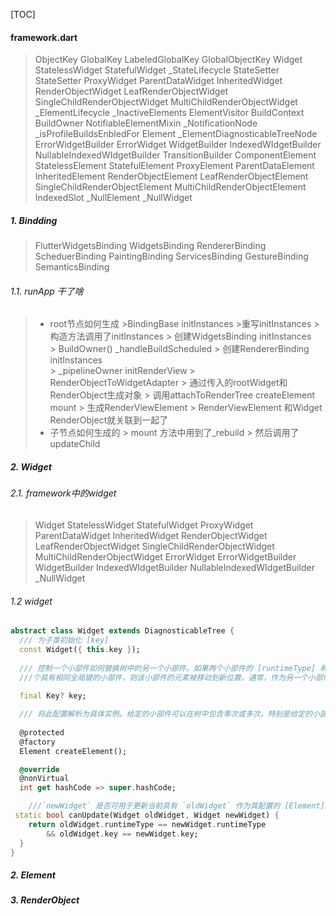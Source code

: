 
[TOC]



####  framework.dart

>ObjectKey
GlobalKey
LabeledGlobalKey
GlobalObjectKey
Widget
StatelessWidget
> StatefulWidget
>\_StateLifecycle
> StateSetter
> StateSetter
ProxyWidget
ParentDataWidget
InheritedWidget
RenderObjectWidget
LeafRenderObjectWidget
SingleChildRenderObjectWidget
MultiChildRenderObjectWidget
\_ElementLifecycle
\_InactiveElements
ElementVisitor
BuildContext
BuildOwner
NotifiableElementMixin
\_NotificationNode
\_isProfileBuildsEnbledFor
Element
\_ElementDiagnosticableTreeNode
ErrorWidgetBuilder
ErrorWidget
WidgetBuilder
IndexedWIdgetBuilder
NullableIndexedWIdgetBuilder
TransitionBuilder
ComponentElement
StatelessElement
StatefulElement
ProxyElement
ParentDataElement
InheritedElement
RenderObjectElement
LeafRenderObjectElement
SingleChildRenderObjectElement
MultiChildRenderObjectElement
IndexedSlot
\_NullElement
\_NullWidget



##### 1. Bindding
> FlutterWidgetsBinding
> WidgetsBinding
> RendererBinding
> ScheduerBinding
> PaintingBinding
> ServicesBinding
> GestureBinding
> SemanticsBinding

###### 1.1.  runApp 干了啥
> * root节点如何生成
    >BindingBase initInstances
    >重写initInstances
    > 构造方法调用了initInstances
    > 创建WidgetsBinding initInstances  
    > BuildOwner() \_handleBuildScheduled
    > 创建RendererBinding  initInstances  
    > \_pipelineOwner initRenderView
    > RenderObjectToWidgetAdapter
    > 通过传入的rootWidget和RenderObject生成对象
    > 调用attachToRenderTree createElement mount
    >  生成RenderViewElement
    > RenderViewElement 和Widget RenderObject就关联到一起了
> * 子节点如何生成的
    > mount 方法中用到了_rebuild
    > 然后调用了updateChild











##### 2. Widget

###### 2.1.  framework中的widget
>Widget
>StatelessWidget
>StatefulWidget
>ProxyWidget
>ParentDataWidget
InheritedWidget
RenderObjectWidget
LeafRenderObjectWidget
SingleChildRenderObjectWidget
MultiChildRenderObjectWidget
ErrorWidget
ErrorWidgetBuilder
WidgetBuilder
IndexedWIdgetBuilder
NullableIndexedWIdgetBuilder
> \_NullWidget


###### 1.2 widget

```dart
abstract class Widget extends DiagnosticableTree {
  /// 为子类初始化 [key]
  const Widget({ this.key });
 
  /// 控制一个小部件如何替换树中的另一个小部件。如果两个小部件的 [runtimeType] 和 [key] 属性分别为 ///[operator==]，则新/小部件通过更新底层元素（即通过使用新小部件调用 [Element.update] ///）。否则，从树中删除旧元素，将新小部件膨胀为一个元素，并将新元素插入树中。此外，使用 [GlobalKey] 作为小部件的 [key] ///允许元素在树周围移动（更改父级）而不会丢失状态。当找到一个新的小部件（它的键和类型与同一位置的前一个小部件不匹配），但在前一帧的树中的其他地方有一
  ///个具有相同全局键的小部件，则该小部件的元素被移动到新位置。通常，作为另一个小部件的唯一孩子的小部件不需要显式键。另见：[Key] 和 [GlobalKey] 的讨论。
 
  final Key? key;

  /// 将此配置解析为具体实例。给定的小部件可以在树中包含零次或多次。特别是给定的小部件可以多次放置在树中。每次将一个小部件放入树中时，它都会膨胀为一个 ///[Element]，这意味着多次合并到树中的小部件将被解析多次
  
  @protected
  @factory
  Element createElement();

  @override
  @nonVirtual
  int get hashCode => super.hashCode;

	///`newWidget` 是否可用于更新当前具有 `oldWidget` 作为其配置的 [Element]。当且仅当两个小部件的 [runtimeType] 和 [key] ///属性为 [operator==] ///时，使用给定小部件作为其配置的元素可以更新为使用另一个小部件作为其配置。如果小部件没有键（它们的键为空），那么如果它们具有相同的类型，则它们被认为是匹配的，即使它们的子级完全不同
 static bool canUpdate(Widget oldWidget, Widget newWidget) {
    return oldWidget.runtimeType == newWidget.runtimeType
        && oldWidget.key == newWidget.key;
  }
}
```



##### 2. Element
##### 3. RenderObject